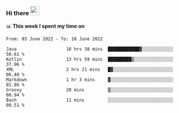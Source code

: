 ### Hi there <a href="https://www.gautamkrishnar.com/"><img src="https://media.giphy.com/media/hvRJCLFzcasrR4ia7z/giphy.gif" width="25px"></a>

📊 **This week I spent my time on**

<!--START_SECTION:waka-->

```text
From: 03 June 2022 - To: 10 June 2022

Java                   18 hrs 38 mins  ████████████▓░░░░░░░░░░░░   50.61 %
Kotlin                 13 hrs 59 mins  █████████▒░░░░░░░░░░░░░░░   37.96 %
XML                    2 hrs 21 mins   █▓░░░░░░░░░░░░░░░░░░░░░░░   06.40 %
Markdown               1 hr 3 mins     ▓░░░░░░░░░░░░░░░░░░░░░░░░   02.86 %
Groovy                 20 mins         ▒░░░░░░░░░░░░░░░░░░░░░░░░   00.94 %
Bash                   11 mins         ░░░░░░░░░░░░░░░░░░░░░░░░░   00.51 %
```

<!--END_SECTION:waka-->

